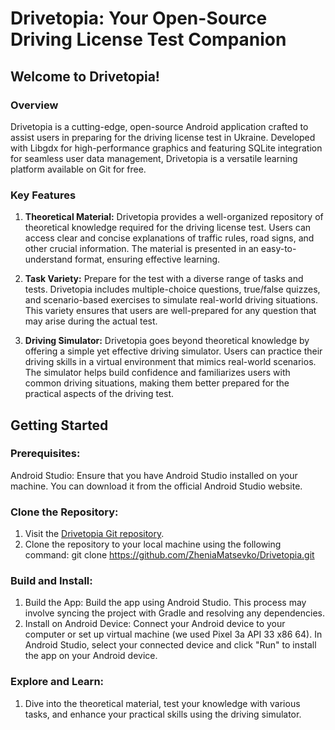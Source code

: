 # Drivetopia: Your Open-Source Driving License Test Companion

## Welcome to Drivetopia!

### Overview
Drivetopia is a cutting-edge, open-source Android application crafted to assist users in preparing for the driving license test in Ukraine. Developed with Libgdx for high-performance graphics and featuring SQLite integration for seamless user data management, Drivetopia is a versatile learning platform available on Git for free.

### Key Features

1. **Theoretical Material:**
   Drivetopia provides a well-organized repository of theoretical knowledge required for the driving license test. Users can access clear and concise explanations of traffic rules, road signs, and other crucial information. The material is presented in an easy-to-understand format, ensuring effective learning.

2. **Task Variety:**
   Prepare for the test with a diverse range of tasks and tests. Drivetopia includes multiple-choice questions, true/false quizzes, and scenario-based exercises to simulate real-world driving situations. This variety ensures that users are well-prepared for any question that may arise during the actual test.

3. **Driving Simulator:**
   Drivetopia goes beyond theoretical knowledge by offering a simple yet effective driving simulator. Users can practice their driving skills in a virtual environment that mimics real-world scenarios. The simulator helps build confidence and familiarizes users with common driving situations, making them better prepared for the practical aspects of the driving test.

## Getting Started

### Prerequisites:
  Android Studio: Ensure that you have Android Studio installed on your machine. You can download it from the official Android Studio website.

### Clone the Repository:

1. Visit the [Drivetopia Git repository](https://github.com/ZheniaMatsevko/Drivetopia).
2. Clone the repository to your local machine using the following command:
   git clone https://github.com/ZheniaMatsevko/Drivetopia.git

### Build and Install:

1. Build the App:
  Build the app using Android Studio. This process may involve syncing the project with Gradle and resolving any dependencies.
2. Install on Android Device:
  Connect your Android device to your computer or set up virtual machine (we used Pixel 3a API 33 x86 64).
  In Android Studio, select your connected device and click "Run" to install the app on your Android device.

### Explore and Learn:

1. Dive into the theoretical material, test your knowledge with various tasks, and enhance your practical skills using the driving simulator.
